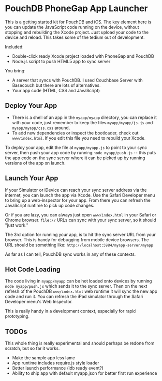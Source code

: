 # PouchDB PhoneGap App Launcher

This is a getting started kit for PouchDB and iOS. The key element here is you can update the JavaScript code running on the device, without stopping and rebuilding the Xcode project. Just upload your code to the device and reload. This takes some of the tedium out of development.

Included:

* Double-click ready Xcode project loaded with PhoneGap and PouchDB
* Node.js script to push HTML5 app to sync server

You bring:

* A server that syncs with PouchDB. I used Couchbase Server with Basecouch but there are lots of alternatives.
* Your app code (HTML, CSS and JavaScript)

## Deploy Your App

* There is a shell of an app in the `myapp/myapp` directory, you can replace it with your code, just remember to keep the files `myapp/myapp/js.js` and `myapp/myapp/css.css` around.
* To add new dependencies or inspect the bootloader, check out `www/index.html`. If you edit this file you need to rebuild your Xcode.

To deploy your app, edit the file at `myapp/myapp.js` to point to your sync server, then push your app code by running `node myapp/push.js` -- this puts the app code on the sync server where it can be picked up by running versions of the app on launch.

## Launch Your App

If your Simulator or iDevice can reach your sync server address via the internet, you can launch the app via Xcode. Use the Safari Developer menu to bring up a web-inspector for your app. From there you can refresh the JavaScript runtime to pick up code changes.

Or if you are lazy, you can always just open `www/index.html` in your Safari or Chrome browser. `file://` URLs can sync with your sync server, so it should "just work."

The 3rd option for running your app, is to hit the sync server URL from your browser. This is handy for debugging from mobile device browsers. The URL should be something like: `http://localhost:5984/myapp-server/myapp`

As far as I can tell, PouchDB sync works in any of these contexts.

## Hot Code Loading

The code living in `myapp/myapp` can be hot loaded onto devices by running `node myapp/push.js` which sends it to the sync server. Then on the next refresh of the PouchDB `www/index.html` web runtime it will sync the new app code and run it. You can refresh the iPad simulator through the Safari Developer menu's Web Inspector.

This is really handy in a development context, especially for rapid prototyping.

## TODOs

This whole thing is really experimental and should perhaps be redone from scratch, but so far it works.

* Make the sample app less lame
* App runtime includes require.js style loader
* Better launch performance (idb ready event?)
* Ability to ship app with default myapp.json for better first run experience
